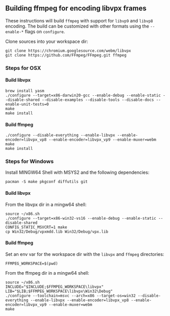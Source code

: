 ## Building ffmpeg for encoding libvpx frames

These instructions will build `ffmpeg` with support for `libvp9` and `libvp8` encoding. The build can be customized with other formats using the `--enable-*` flags on `configure`.

Clone sources into your workspace dir:

```
git clone https://chromium.googlesource.com/webm/libvpx
git clone https://github.com/FFmpeg/FFmpeg.git ffmpeg
```

### Steps for OSX

#### Build libvpx

```
brew install yasm
./configure --target=x86-darwin20-gcc --enable-debug --enable-static --disable-shared --disable-examples --disable-tools --disable-docs --enable-unit-tests=0
make
make install
```

#### Build ffmpeg

```
./configure --disable-everything --enable-libvpx --enable-encoder=libvpx_vp8 --enable-encoder=libvpx_vp9 --enable-muxer=webm
make
make install
```

### Steps for Windows

Install MINGW64 Shell with MSYS2 and the following dependencies:

```
pacman -S make pkgconf diffutils git
```

#### Build libvpx

From the libvpx dir in a mingw64 shell:
```
source ~/x86.sh
./configure --target=x86-win32-vs16 --enable-debug --enable-static --disable-shared
CONFIG_STATIC_MSVCRT=1 make
cp Win32/Debug/vpxmdd.lib Win32/Debug/vpx.lib
```

#### Build ffmpeg

Set an env var for the workspace dir with the `libvpx` and `ffmpeg` directories:

```
FFMPEG_WORKSPACE=$(pwd)
```

From the ffmpeg dir in a mingw64 shell:

```
source ~/x86.sh
INCLUDE="$INCLUDE;$FFMPEG_WORKSPACE\libvpx"
LIB="$LIB;$FFMPEG_WORKSPACE\libvpx\Win32\Debug"
./configure --toolchain=msvc --arch=x86 --target-os=win32 --disable-everything --enable-libvpx --enable-encoder=libvpx_vp8 --enable-encoder=libvpx_vp9 --enable-muxer=webm
make
```
